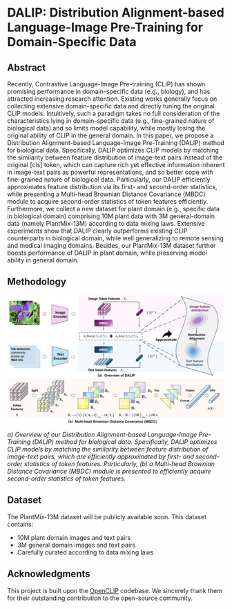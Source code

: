 # DALIP: Distribution Alignment-based Language-Image Pre-Training for Domain-Specific Data
## Abstract
Recently, Contrastive Language-Image Pre-training (CLIP) has shown promising performance in domain-specific data (e.g., biology), and has attracted increasing research attention. Existing works generally focus on collecting extensive domain-specific data and directly tuning the original CLIP models. Intuitively, such a paradigm takes no full consideration of the characteristics lying in domain-specific data (e.g., fine-grained nature of biological data) and so limits model capability, while mostly losing the original ability of CLIP in the general domain. In this paper, we propose a Distribution Alignment-based Language-Image Pre-Training (DALIP) method for biological data. Specifically, DALIP optimizes CLIP models by matching the similarity between feature distribution of image-text pairs instead of the original [cls] token, which can capture rich yet effective information inherent in image-text pairs as powerful representations, and so better cope with fine-grained nature of biological data. Particularly, our DALIP efficiently approximates feature distribution via its first- and second-order statistics, while presenting a Multi-head Brownian Distance Covariance (MBDC) module to acquire second-order statistics of token features efficiently. Furthermore, we collect a new dataset for plant domain (e.g., specific data in biological domain) comprising 10M plant data with 3M general-domain data (namely PlantMix-13M) according to data mixing laws. Extensive experiments show that DALIP clearly outperforms existing CLIP counterparts in biological domain, while well generalizing to remote sensing and medical imaging domains. Besides, our PlantMix-13M dataset further boosts performance of DALIP in plant domain, while preserving model ability in general domain.
## Methodology
![Framework](framework.png)

*a) Overview of our Distribution Alignment-based Language-Image Pre-Training (DALIP) method for biological data. Specifically, DALIP optimizes CLIP models by matching the similarity between feature distribution of image-text pairs, which are efficiently approximated by first- and second-order statistics of token features. Particularly, (b) a Multi-head Brownian Distance Covariance (MBDC) module is presented to efficiently acquire second-order statistics of token features.*

## Dataset

The PlantMix-13M dataset will be publicly available soon. This dataset contains:
- 10M plant domain images and text pairs
- 3M general domain images and text pairs
- Carefully curated according to data mixing laws

## Acknowledgments

This project is built upon the [OpenCLIP](https://github.com/mlfoundations/open_clip) codebase. We sincerely thank them for their outstanding contribution to the open-source community.

